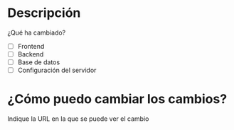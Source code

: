 # Descripción
¿Qué ha cambiado?

- [ ] Frontend
- [ ] Backend
- [ ] Base de datos
- [ ] Configuración del servidor

# ¿Cómo puedo cambiar los cambios?
Indique la URL en la que se puede ver el cambio
